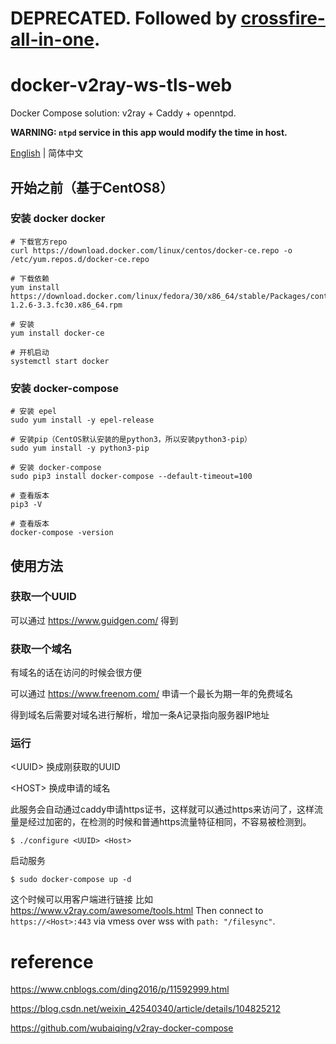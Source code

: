 # DEPRECATED. Followed by [crossfire-all-in-one](https://github.com/Abreto/crossfire-all-in-one).

# docker-v2ray-ws-tls-web
Docker Compose solution: v2ray + Caddy + openntpd.

**WARNING: `ntpd` service in this app would modify the time in host.**

[English](./README.md) | 简体中文

## 开始之前（基于CentOS8）

### 安装 docker docker 

```
# 下载官方repo
curl https://download.docker.com/linux/centos/docker-ce.repo -o /etc/yum.repos.d/docker-ce.repo

# 下载依赖
yum install https://download.docker.com/linux/fedora/30/x86_64/stable/Packages/containerd.io-1.2.6-3.3.fc30.x86_64.rpm

# 安装
yum install docker-ce

# 开机启动
systemctl start docker
```

### 安装 docker-compose

```
# 安装 epel
sudo yum install -y epel-release

# 安装pip（CentOS默认安装的是python3，所以安装python3-pip）
sudo yum install -y python3-pip

# 安装 docker-compose
sudo pip3 install docker-compose --default-timeout=100

# 查看版本
pip3 -V

# 查看版本
docker-compose -version
```

## 使用方法

### 获取一个UUID

可以通过 https://www.guidgen.com/ 得到

### 获取一个域名

有域名的话在访问的时候会很方便

可以通过 https://www.freenom.com/ 申请一个最长为期一年的免费域名

得到域名后需要对域名进行解析，增加一条A记录指向服务器IP地址

### 运行

 &lt;UUID&gt; 换成刚获取的UUID

 &lt;HOST&gt; 换成申请的域名 


此服务会自动通过caddy申请https证书，这样就可以通过https来访问了，这样流量是经过加密的，在检测的时候和普通https流量特征相同，不容易被检测到。

```
$ ./configure <UUID> <Host>
```
启动服务
```
$ sudo docker-compose up -d
```

这个时候可以用客户端进行链接
比如 https://www.v2ray.com/awesome/tools.html
Then connect to `https://<Host>:443` via vmess over wss with `path: "/filesync"`.


# reference

https://www.cnblogs.com/ding2016/p/11592999.html

https://blog.csdn.net/weixin_42540340/article/details/104825212

https://github.com/wubaiqing/v2ray-docker-compose